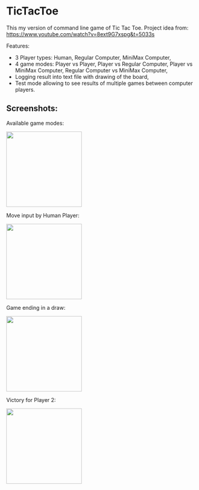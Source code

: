 <h1>TicTacToe</h1>

This my version of command line game of Tic Tac Toe. 
Project idea from: https://www.youtube.com/watch?v=8ext9G7xspg&t=5033s

Features:
- 3 Player types: Human, Regular Computer, MiniMax Computer,
- 4 game modes: Player vs Player, Player vs Regular Computer, Player vs MiniMax Computer, 
  Regular Computer vs MiniMax Computer,
- Logging result into text file with drawing of the board,
- Test mode allowing to see results of multiple games between computer players.

<h2>Screenshots:</h2>

<p>Available game modes:</p>
<img src="https://github.com/t-czosnyka/TicTacToe/assets/115980948/c3f4ae9b-48bd-409b-b240-15b954201544" style="height:200px">

<p>Move input by Human Player:</p>
<img src="https://github.com/t-czosnyka/TicTacToe/assets/115980948/73372b82-076a-48f9-bd44-782803954e0b" style="height:200px">

<p>Game ending in a draw:</p>
<img src="https://github.com/t-czosnyka/TicTacToe/assets/115980948/2367c8d4-64e3-4a3f-91a9-c08523a9dd4c" style="height:200px">

<p>Victory for Player 2:</p>
<img src="https://github.com/t-czosnyka/TicTacToe/assets/115980948/def3a8c0-e37f-4850-b0a0-ebb45408b458" style="height:200px">

